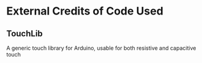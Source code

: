 # External Credits of Code Used
## TouchLib
A generic touch library for Arduino, usable for both resistive and capacitive touch
